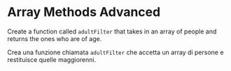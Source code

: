 # Array Methods Advanced

Create a function called `adultFilter` that takes in an array of people and returns the ones who are of age.

Crea una funzione chiamata `adultFilter` che accetta un array di persone e restituisce quelle maggiorenni.